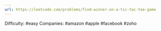 ```yaml
---
url: https://leetcode.com/problems/find-winner-on-a-tic-tac-toe-game
---
```


Difficulty: #easy
Companies: #amazon #apple #facebook #zoho